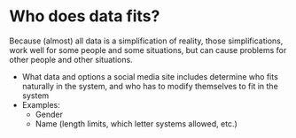 # Who does data fits?
Because (almost) all data is a simplification of reality, those simplifications, work well for some people and some situations, but can cause problems for other people and other situations.

- What data and options a social media site includes determine who fits naturally in the system, and who has to modify themselves to fit in the system
- Examples:
  - Gender
  - Name (length limits, which letter systems allowed, etc.)
